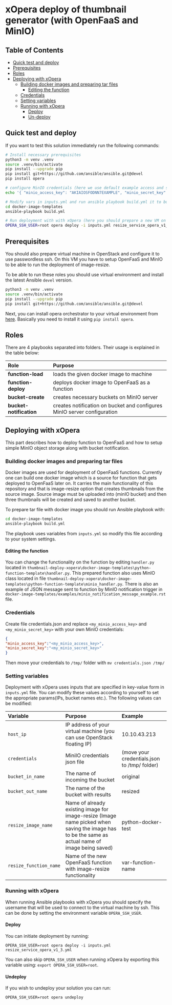 # xOpera deploy of thumbnail generator (with OpenFaaS and MinIO)

## Table of Contents
  - [Quick test and deploy](#quick-test-and-deploy)
  - [Prerequisites](#prerequisites)
  - [Roles](#roles)
  - [Deploying with xOpera](#deploying-with-xopera)
      - [Building docker images and preparing tar files](#building-docker-images-and-preparing-tar-files)
        - [Editing the function](#editing-the-function)
      - [Credentials](#credentials)
      - [Setting variables](#setting-variables)
      - [Running with xOpera](#running-with-xopera)
        - [Deploy](#deploy)
        - [Un-deploy](#undeploy)

## Quick test and deploy

If you want to test this solution immediately run the following commands:

```bash
# Install necessary prerequisites
python3 -m venv .venv
source .venv/bin/activate
pip install --upgrade pip
pip install git+https://github.com/ansible/ansible.git@devel
pip install opera

# configure MinIO credentials (here we use default example access and secret key)
echo '{ "minio_access_key": "AKIAIOSFODNN7EXAMPLE", "minio_secret_key": "wJalrXUtnFEMI/K7MDENG/bPxRfiCYEXAMPLEKEY" }' > /tmp/credentials.json

# Modify vars in inputs.yml and run ansible playbook build.yml it to build and pack docker image with image-resize function
cd docker-image-templates
ansible-playbook build.yml 

# Run deployment with with xOpera (here you should prepare a new VM on OpenStack and configure it to use passwordless ssh)
OPERA_SSH_USER=root opera deploy -i inputs.yml resize_service_opera_v1_3.yml
```

## Prerequisites

You should also prepare virtual machine in OpenStack and configure it to use passwordless ssh. On this VM you
have to setup OpenFaaS and MinIO to be able to run the deployment of image-resize.

To be able to run these roles you should use virtual environment and install the latest Ansible `devel` version.

```bash
python3 -m venv .venv
source .venv/bin/activate
pip install --upgrade pip
pip install git+https://github.com/ansible/ansible.git@devel
```

Next, you can install opera orchestrator to your virtual environment from [here](https://github.com/xlab-si/xopera-opera).
Basically you need to install it using `pip install opera`.

## Roles

There are 4 playbooks separated into folders. Their usage is explained in the table below:

| Role | Purpose
|:-------------|:-------------|
| **function-load** | loads the given docker image to machine
| **function-deploy** | deploys docker image to OpenFaaS as a function
| **bucket-create** | creates necessary buckets on MinIO server
| **bucket-notification** | creates notification on bucket and configures MinIO server configuration

## Deploying with xOpera

This part describes how to deploy function to OpenFaaS and how to setup simple MinIO object storage along with bucket
notification.

### Building docker images and preparing tar files

Docker images are used for deployment of OpenFaaS functions. Currently one can build one docker image which is a source for
function that gets deployed to OpenFaaS later on. It carries the main functionality of this repository and that is image-resize option 
that creates thumbnails from the source image. Source image must be uploaded into (minIO bucket) and then three thumbnails will be created and saved to another bucket.

To prepare tar file with docker image you should run Ansible playbook with:

```bash
cd docker-image-templates
ansible-playbook build.yml 
```

The playbook uses variables from `inputs.yml` so modify this file according to your system settings.

#### Editing the function

You can change the functionality on the function by editing `handler.py` located in `thumbnail-deploy-xopera\docker-image-templates\python-function-template\handler.py`.
This prepared function also uses MinIO class located in file `thumbnail-deploy-xopera\docker-image-templates\python-function-template\minio_handler.py`.
There is also an example of JSON message sent to function by MinIO notification trigger in `docker-image-templates/examples/minio_notification_message_example.rst` file.

### Credentials

Create file credentials.json and replace `<my_minio_access_key>` and `<my_minio_secret_key>` with your own MinIO credentials:

```json
{
"minio_access_key":"<my_minio_access_key>", 
"minio_secret_key":"<my_minio_secret_key>"
}
```

Then move your credentials to `/tmp/` folder with `mv credentials.json /tmp/`

### Setting variables

Deployment with xOpera uses inputs that are specified in key-value form in `inputs.yml` file. You can modify these values
according to yourself to set the appropriate params(IPs, bucket names etc.). The following values can be modified:

| Variable | Purpose | Example
|:-------------|:-------------|:-------------|
| `host_ip` | IP address of your virtual machine (you can use OpenStack floating IP) | 10.10.43.213 |
| `credentials` | MiniIO credentials json file | (move your credentials.json to /tmp/ folder) |
| `bucket_in_name` | The name of incoming the bucket | original |
| `bucket_out_name` | The name of the bucket with results | resized |
| `resize_image_name` | Name of already existing image for image-resize (Image name picked when saving the image has to be the same as actual name of image being saved) | python-docker-test |
| `resize_function_name` | Name of the new OpenFaaS function with image-resize functionality | var-function-name |

### Running with xOpera

When running Ansible playbooks with xOpera you should specify the username that will be used to connect to
the virtual machine by ssh. This can be done by setting the environment variable `OPERA_SSH_USER`.

#### Deploy
You can initiate deployment by running:

`OPERA_SSH_USER=root opera deploy -i inputs.yml resize_service_opera_v1_3.yml`

You can also skip `OPERA_SSH_USER` when running xOpera by exporting this variable using: `export OPERA_SSH_USER=root`.

#### Undeploy
If you wish to undeploy your solution you can run:

`OPERA_SSH_USER=root opera undeploy`
